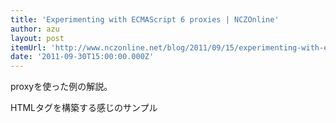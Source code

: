 ```yaml
---
title: 'Experimenting with ECMAScript 6 proxies | NCZOnline'
author: azu
layout: post
itemUrl: 'http://www.nczonline.net/blog/2011/09/15/experimenting-with-ecmascript-6-proxies/'
date: '2011-09-30T15:00:00.000Z'
---
```

proxyを使った例の解説。

HTMLタグを構築する感じのサンプル
